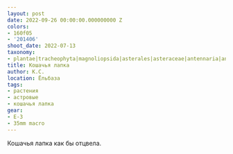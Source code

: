 ```yaml
---
layout: post
date: 2022-09-26 00:00:00.000000000 Z
colors:
- 160f05
- '201406'
shoot_date: 2022-07-13
taxonomy:
- plantae|tracheophyta|magnoliopsida|asterales|asteraceae|antennaria|antennaria dioica
title: Кошачья лапка
author: К.С.
location: Ёльбаза
tags:
- растения
- астровые
- кошачья лапка
gear:
- E-3
- 35mm macro
---
```

Кошачья лапка как бы отцвела.

